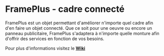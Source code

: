 # FramePlus - cadre connecté

FramePlus est un objet permettant d'améliorer n'importe quel cadre afin d'en faire un objet connecté. Que ce soit pour une oeuvre ou encore un panneau publicitaire, FramePlus s'adaptera à n'importe quelle monture afin d'offrir des services en fonction de vos besoins.

Pour plus d'informations visitez le [**Wiki**](https://github.com/AndreinaW/connected-frame/wiki)
